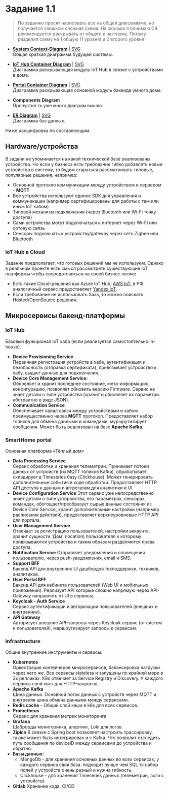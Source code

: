 # Задание 1.1

> По заданию просят нарисовать все на общей диаграммме,
> но получается слишком сложная схема. На сколько я понимаю C4 рекомендуется раскрывать от общего к частному.
> Потому разделил схему на 1 общую (1 уровня) и 2 второго уровня

- **[System Context-Diagram](system-context-diagram.puml)** |
  [SVG](https://plantuml.etservice.net/svg/jLHHQnj747xNhzZewGIo3qeVIjzaIqs2erIr50gbO5QdbMxHtUwnjnV7b4BiD6s2Iq9BeKzj8NtiY-hOjHBPCkGNxFwZpjoUJhBYLqiSTpixEzytiz_C7Iw2A1im4cgTf9_xlgBxcoEkmwoVfKm5KcWcz6OWOp-9gD1P76saUX3nlh_zwKO7JO_Q3_oOffefCErjuuadUZC1pygTsuXEkM3grkB7YHHuvdRYDraIoOEu1AXKjcGc1bGTU3JGKgLrKgtMo7SL0hyEKwaK7YA1sVnbvcPcVpRdy3un4tjapd1ThQqwfrcIIAKN_gVmFxDFpN_clPbSzzGi2D7j3JWyDvTcQjuN3cMHFPeaoEXhrYS-QSi-ZnZvLf16aaGye9fBaLPXdt_PzHjYe2GV-E1RpPEeV5-fT0yWyNYlzKHxe0cc18swJ3tc0SEmhS945ZOyQ7wrX-OAg5_0ytQPfhcqn-QCm2RcSsAczj0U4--kbAE8-SY8rKcttQsJLanvL0C2A-W9LHeISXR4xZZ3DUYjJxO8bE4oXtmBA1Fx8wod46fvJN3FUYXL3FuV_Z5lx2z0TWRKtX4eDR3-C2FUVTaZKFuPihS_c3c4kZ2J6cAqG34gKJnbv27J-rADwsJdCs1qhzVha4RdFYpfS4n9JoOyI4ijEEOUb_fUreSu205Vr_Xla2R31Uae-PYdS3jSZF2-oerjgHXfKq5733Neza3pSIQA-omaKC2Xb6Y4vSe_RaPhKaqH4kpfnu1Yo4UPocExdKSWvuyuD38TBg8xIzS9UM4iU2txP--X732FYw6YM0vyfrfbWSuWnLMUEraVLCOqInSLT-mR2Gr2vggDYBjim5EodHjp1f1Ip7J8ChYTkueEWRBR-8OdOoxgv84SSwVpKXqX744H_vOBU69VW9fUszTEjaVGhDXDVECBNeSeepu3vwqeOrfA7QxTTQxR4TLidnx0ALTGro9_W_QFG5Hpymw_S1eG-mm0B_EUcHTID9CwGHMRVq62Hy3cbNq9UeOc-YbleZDpJe3XpBuovvuzhg7uPsPASk_JHTkP-QPBSfT5nImgnW81EnhBcRDcTnDcpUYMfR1sMzqUoXxpmXQuvhNCtlm1zCkaSPX1mZTLOPdPIbtpa0l86mOHuFlTvix2SMrMb5pDxr3BAqIqXrZY2HG7ff9zlWgBiM06XbAErt8giocRsFm9jA_oApfnEUN33fwBN2vFSVhKIUuoXKbpGS0hlrX0FgsJPWSXsb_rUWNz_m40)  
  Общая краткая диаграмма будущей системы.


- **[IoT Hub Container Diagram](iot-hub-container-diagram.puml)** | 
[SVG](https://plantuml.etservice.net/svg/lLPTQnj757tVNp5H-o21R3N651pgW2sbTL8vLYk5q58Gizh9QibgH-oEd8XIi6EtQN6e2VIn9FruAVH5iRru4raov1VC_AFUExlQbIsvzCNrWxrpvtwSkVVC6Tzml9RRinXf2z4DRfLAFdsoQ3kYtJDx0VDRt1FC4uijtYbrNUg9NiTT28JbEcQflBnGGzE3pMgfGmF1V30ronZnL2nsmTEuSHtPgUCn_zhoTxhSmvZhoLzXNPVtEsa1OysolcHkWzhvd4M3DhDoHVAX2oUiYxxBo2gfQ6iLBFb20Ttlk0pZun0JtKsxp5tkh-O-M5bPCQsRsiPzY_aJ-t9h-MFperp1CAfhNsqzQ3GRMxLcPUlX_JoOX2EWalnLZkM9sfD3zOBSvGsoqJE9Z8WyagTo82DvXliob6_Lhde6raY6HEqIjOThjGExavq1-4Qm0Nz6O3wMOmAHOrWE3AF6_81xUMnVaUJaQx13HQWnnaY83t7zZKSskUa0Bjhj8kvrtlCiwlVpRTvX6FXBd53zA4VgK1q251a2ZXTm-Dn3P-5JfqY-TcoJWVEwssE2Sz7E5SYt1e6VTCpDEqz5Fc1UmFsR45ZNNmGxc8kZeNOSaF1E1zXKi2Uq3quLjksq6FaiDipKJgDdoorbvPPcokbVLTflLZFlfEWyF6r6XUFPzJxGh0EvDk8rYGqfAloGlyj8Zod4xX4vXi-nF9T3C8nWwt3kWLt7RcD6I51DFYzc_HCIHEgvddU8MNTXcg7wASugm-bp9UqcYxSdPveoBqsRlpCCk1m9LoQ3Vwrv-0vOyZCKJFBFfI71VJ25yZJZG2a6FKqfXmiWE-HEQ9zBFilSPqJj0v57yftw0Uf4AOEoYzoyposMVqmVFQO8xozm6s5dJ-0UZ82S1-fxJBZMfQqs8v-Z7wutlsWqIDBy28uJNMvytke66SDgFjzs0eTxIUllqMsT1jg1HpnAkZ_0cu0dFex73Dy3H8xcEHsQhQchRLAFsbfbwin7GuP3zoJRlm3b9PnOtsDre4aWtm01S3ZO4gISsb7xYO8S8Co1V8C4nCKkmTK4ChJx6RPEdis33HT_SGOvQ72dvpajO3xtCjZbQJD9x1TGlm8G8V3r77u_1wIeNw0a16Q20np88MhBaJg4iqN_hdWPtN2wfOr6erQ_3BHY9aqEAcRMrhe0ofFAkcO6zsmUVu8e0nHa4tPm7vgreqLFJxI8kCOQmHZGwNjGHDXZxHl9Oq2QpXyV1K7jODKo2tYnKlPtkI-e2yNU_ot_K2zH2w3nRnF9VZyaDUqmfPqfMQYWCmIfW17P2WSCPhWAS29K7lsm83zI3c2tIQp-Mff2tU5ephM0H_UHO_VyIuEUyBCN2Dv1zypf0eRV8Fq0rKgUmiNMWnxgHmekeTg3vuxezmulr6xywkaEHreg4M447HhCyk__QaQYYR4QNa5w-Gg2ptM-eojp0LNG9OAHdyMiETE4FocIIcsYK367IRvHhHUW-1NoG1PkavJK1kWM-GGiMXBrAjsUZRn5i09PgzqrjB-Ed7SiF7MpCj7PgtLAt-UH_czYcBqEbowAVkRYUWi8BfiT04fUc7FD0EoUrlDCghK6p3OKTCsOnyt_UFf_0000)  
  Диаграмма раскрывающая модуль IoT Hub в связке с устройствами в доме.


- **[Portal Container Diagram](portal-container-diagram.puml)** |
[SVG](https://plantuml.etservice.net/svg/jLRFRnD75BxdhnZS7X8fiLi9LGeYaPmuQO24ciHHBvMYjNTYhxBUMUsk0Qj2Wa1QLQc4kFNIGZbLwcK3IJ5EOYJ-Wjd_gD-R7NjtdLqu0PApy-PxytvzxyrSivoMtJCvwmI1wz-eL3pZGRbj1PrUi-TphoMSW3j1kIMw5TSsdA3NjHVymBIjPcNr-aATHBjRcvMkuGVSWsXlbJGU1cKNo9bhN-9qmtAuzyNExxh28PqlStwDkxReToS6ggQvpUs6qPujcORVuMPfddrj8y2Te6zpjiHgIhe9oUpS7C7NR4xgiKgJuCtsgh25jrJwQd5niMb-gsJ2CxatbbzlNV-k-KrfRcOci08SAr_8SpcIGnOzaMVHO_b63l0rac-O7E7ZaZxLxrivOl83X8-ZGnb2AMJHKtcHx9tYuqA6CpChekUOXjUVDLg1yFnvLYhDiPzd6FxLkUSBPvOI1h5y2PNpw7VvJba9SV0PhU5T2kptN5TumHX_Yl_aw7zoACCiCk2j3i5U0t04nmPog04JhimQhaiU_SYRhCAsHDD23dvoMDLrRQjb19PmV2IjPFsmKwawfYSiim9iIGMXZaADjF_wA9RQcFYQinTxbzfub4gL9OADNXCRjqI3uQkaFrU5nrdq39c-bCFe5uGqc2Gp8T3UNM7osGDZ_y2W-Fy1x1BrGQP2V5n6nz4H7LXrZLQ7ipk4e_NMlKQ38UaZr1MvegEdicNo-rQBRncEqLPKs-4U2Q1RKpknVya-dNhRkAzE1xF2kBBHiJm3dUH9z1liu1FkKQr1fMUe-FleINJCKD9Gde1VXxHumcY5ZKCb7mAECEG5EAU58wLt2Dw0TcNjUO6_xEO2Kzd9vDprnCC-75rp0g_FN671_t5kKuJf1Pqax2fMJ2yfo3kytxA5SP33C-jx8-0F3B9GhTzYUgMKXDFM2WcCBIopbAsif-2KOKFpux_oTVG2vJf7CjxhdljupkeAKCWCZviMiMwR_h9LOa5flAHHG3eJOwOH6Dg9lNJlJZ4ZGILig478wfveST-t46EQ3IzHCnGV9PI3c0oJWbCdixZv2G1Y72hmc8yPoxMcibsZPb7sQYjq_YhQzs13e3DfrR2w7DvPt6SmGJGCYLCvDa0_jNE5LZGw0wFjBvdDn0lqyLuj6_l4cPrxcvNRzQhs-T5KLcba9BpyH6ApGE1s8IXgiLVm_orDxBXFQ414pzMOlZfNATHvHeCX2PMQdZfjI2MW8KEplI3hv9WAb1poTTgtG6LHQvOAfxaSmEOVqH7R45rUsHQYY_NVc0dFWIFhCNKMbcd_4pcVJil46rQGS5p8-rQxvwcP_da-vy5JOwxd1w9By0IKASHVn6Iw1p7YGY8Nelo079zDcFuEwOKyDPJrKCmRQMVpJ2dJFJj8LC-L3Opgw2cZ6ngqrXVs09GUAMLgBc3f2pm8omNLZEDL6OoZoYdeAw8AtGtu9P_1hJm2GJPKvGvZ1ndvGhTqpBbF53K_wIdNfegRbCiHWRMlB-oaMdTJqlIKLcMQddChw-l5TD0NUOpPYHSCgzHf-QqRJ-9OJtLkBCZHrJ5j6draGYbCpOYvwVtqPBwocSltSSphwtIzPCzdDzX6er5dk9pIeBnp2g0fVz881L7NBIilivnAfH4touKczPLngSWTnXqmA6ehzMWzmKldC1w1MEZ7Av5GSPUf_W1HgU7G6Kd-DtFvb2bddEySsDN4mlC_hmnPk8csrezaxHBDuthFxyHli249esEw-AaxTWkwe_X9fWVmq-XNVVoPoegAUeHvgqJpQZoe9DBie9iNF-hb3i0fSNHSIF1qKiLigSbIx7FcZPbxXrCm-jMTUHDjh-qqb1Lj4TPYP8APxYUMWyaqAW7-1m00)  
  Диаграмма раскрывающая основной модуль бакенда умного дома.


- **Components Diagram**  
  Пропустил тк уже много диаграм вышло.


- **[ER Diagram](er-diagram.puml)** |
[SVG](https://plantuml.etservice.net/svg/bLNRZjem47tdAwnzN9MkzZLQ8Uqkj4krGDM5vyWa0x5mxDHsMD7I7-jNz9CwCRaGRDZ04vev6S-SESVEQBIXQo0tOpadB_cIt94XR5a4v5ag8CEd6_AxroFu0s6OsP7OPZL6IVcx9Imc0LainiCwrk_NVpKeHdaeydG92d5lyn_ZwTSwRNOPO7GqNKpgM2fZu2uqeIf-fmh2BIZDf700D3T9k86TauWKK0DnI4sxwf-UPxPG6mIt1YmJ5-TaEfI2Cm41UPhDNaUFqpgrOYgzs7WCcgdgu81yUvir7tEgZJ-JPt4vLK26Z_FHV3mPLMCTgZRZ144pmtxVt--hHGQ1dUgU_FjBxdluPLOfuhjKXd8Kn09NI2PKO3H5fafH7F6M8-0AHK1AcMUzMI85k651Kq-KHePjuR3GrkpEkdtCb7qdChr6oMudxN853Q5RquRTmhVs-8yrzIv0jINb3X7wN7bMj5rEVdZ81VkPms3GrFbKVUVf8fLBnZ4dK6sSKuCgzp1xiiIpt1mrac6nbLJfoHL1i-oicx9S9w6H6t1J7rdccCmWg6Z2VWO7iHHkiS1crvrXrQmMPYrJmtpiDH-qyLwBrdUsMB5rhcm5rwVLXH0b4EUygroEbb6u3WkVx4911WMXhM31is4fUEnPX7_9ug9qhNJQAXZ3nFhwJWklkc-Dxs2h6AfegZlVhzYiTmlFd4MR5ucxEikz0OwNg56xgoUg2dZUImr2IsLJxjDoVWzRodECVtcTFSuzbYuFv79zTQySjlO1xwe8z8T6Ajkz58zpsu_DqUHpVt3yWlLEwUq2nicwm6gxT0ANWhs8_Gy0)   
  Диаграмма баз данных.

Ниже расшифровка по составляющим.

## Hardware/устройства

В задани не упоминается на какой технической базе реализованы устройства.
Но если у бизнеса есть требование гибко добавлять новые устройства в систему,
то будем стараться рассматривать типовые, популярные решения, например:

- Основной протокло коммуникации между устройством и сервером - **MQTT**
- Все устройства используют единое SDK для управления и коммуникации
  (например сертифицированы для работы с тем или иным IoT хабом)
- Типовой механизм подключения (через Bluetooth или Wi-Fi точку доступа)
- Сами устройства могут подключаться к интернет через Wi-Fi или сотовую связь
- Сенсоры подключать к устройству/gateway через сеть Zigbee или Bluetooth

### IoT Hub в Cloud

Задание предполагает, что готовых решений мы не используем.
Однако в реальном проекте есть смысл рассмотреть существующие IoT платформы
чтобы сосредоточиться на своей бизнес логике

- Есть такие Cloud-решения как Azure IoT Hub, [AWS IoT](https://aws.amazon.com/iot/), в РФ аналогичный сервис
  предоставляет [Yandex IoT](https://yandex.cloud/en/services/iot-core?).
- Если требование не использовать Saas, то можно поискать Hosted/OpenSource решения.

## Микросервисы бакенд-платформы

### IoT Hub

Базовый функционал IoT хаба (если реализуется самостоятельно in-house).

- **Device Provisioning Service**   
  Первичная регистрация устройств в хабе, аутентификация и безопасность (отправка сертификата), привязывает
  устройство к хабу, выдает данные для подключения.
- **Device Core Management Service:**  
  Обновляет и хранит последнее состояние, мета-информацию, конфигурацию, позволяет обновить версию Firmware.
  Сервис не знает детали о типе устройства (хранит и обновляет их параметры абстрактно в виде JSON).
- **Communication Service**  
  Обеспечивает канал связи между устройствами и хабом преимущественно через **MQTT** протокол.
  Предоставляет набор топиков для обмена данными и командами, муршрутизирует сообщения.
  Может быть реализован на базе **Apache Kafka**.

### SmartHome portal

Основная платформа «Тёплый дом»

- **Data Processing Service**  
  Сервис обработки и хранения телеметрии. Принимает потоки данных от устройств (из MQTT топиков Kafka), обрабатывает
  складирует в Timeseries базу (Clickhouse). Может генерировать дополнительные события в ходе обработки.
  Предоставляет HTTP API доступа к данным и аггрегатам для аналитики и UI
- **Device Configuration Service**
  Этот сервис уже непосредственно знает детали о типе усторойства, его параметрах, сенсорах, командах,
  обогощает/преобразует сырые данные состояния из Device Core Service,
  хранит дополнительные настройки (например расписания действий), предоставляет верхнеуровневые HTTP API для портала.
- **User Management Service**   
  Отвечает за регистрацию пользователей, настройки аккаунта, хранит сущности 'Дом' (location)
  пользователя к которому привязываются устройства и таким образом разделяются права доступа.
- **Notification Service**
  Отправляет уведомления и оповещения пользователю, через push-уведомления, email и SMS.
- **Support BFF**  
  Бакенд API для внутренних UI дашбордов техподдержки, техников, аналитиков.
- **User Portal BFF**  
  Бакенд API для кабинета пользователей (Web UI и мобильных приложений).
  Реализует API которые сложно напрямую через API-Gateway направлять от UI в сервисы.
- **Keycloak - Auth Service**   
  Сервис аутентификации и авторизации пользователей (внешних и внутренних).
- **API Gateway**  
  Авторизует внешние API-запросы через Keycloak сервис (от систем и пользователей),
  маршрутизирует запросы к сервисам.

### Infrastructure

Общие внутренние инструменты и сервисы.

- **Kubernetes**  
  Оркестрация контейнеров микросервисов, балансировка нагрузки через него же.
  Все сервисы stateless и запущены по крайней мере в 3х репликах.
  K8s отвечает за Service Registry и Discovery. У каждого сервиса свой хост для HTTP-запросов.
- **Apache Kafka**  
  Шина данных. Основной поток данных с устройств через MQTT и внутреняя шина обмена данными между сервисами.
- **Redis cache** - Общий слой кеша в k8s для всех сервисов.
- **Prometheus**  
  Сервис для хранения метрик мониторинга
- **Grafana**  
  Шаброрды мониторинка, алертинг, Loki для логов
- **Zipkin**
  В связке с Spring boot позволяет настроить трассировку, также может быть интегрирован и с Kafka.
  Что позволит отследить путь сообщения по deviceID между сервисами до устройства и обратно.
- **Базы данных:**
    - MongoDb - для хранения основных данных во всех сервисах, у каждого сервиса своя база.
      подходит лучше чем SQL тк набор полей у устройств очень разный и нужна гибкость.
    - Clickhouse - для хранения Timeseries данных (телеметрии, логи с устройств).
- **Gitlab**
  Хранение кода, CI/CD